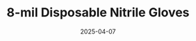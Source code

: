 ---
type: product
layout: product
date: 2025-04-07
sitemap:
  priority: 1
  changefreq: "weekly"

# SEO metadata
seoTitleSuffix: "Professional Mechanic Gloves near me"
seoDescription: >-
  Arizona mechanics choose 8-mil Nitrile Gloves: heavy-duty, FDA-certified protection in M-XXL sizes. Fast shipping, bulk savings for auto shops.

# Page content
title: "8-mil Disposable **Nitrile Gloves**"
subtitle: ""
titlePrefix: "Arizona’s Best Choice for"
description: >-
  8-mil Disposable Nitrile Gloves offer Arizona mechanics top-tier protection. Heavy-duty, textured grip, FDA-certified, in M-XXL sizes—perfect for auto shops at bulk value.

# benefitsContent
benefitsImages:
  - image: "/images/gloves/gallery-2.png"
    alt: "8-mil Nitrile Gloves for Arizona mechanics"
  - image: "/images/gloves/product-details.jpg"
    alt: "8-mil Nitrile Gloves for Arizona mechanics"

benefitsBlocks:
  - title: "Arizona Shop Cost Savings"
    text: >-
      Get these gloves at nearly half the market price—perfect for Arizona auto shops looking to save big. Bulk deals let mechanics replace gloves often without breaking the bank. From Phoenix to Tucson, this means better hygiene and safety on a budget. Keep your team protected without overspending, whether you’re a small garage or a busy dealership in Arizona.
  - title: "Durable Protection for Mechanics"
    text: >-
      With 8-mil thickness, these nitrile gloves resist punctures from sharp tools and parts. Arizona mechanics can handle oil, grease, and chemicals worry-free. Built tough for automotive work, they outlast thinner gloves in rugged conditions. Whether in Mesa or Flagstaff, you’ll trust these for daily tasks without constant tearing.
  - title: "Arizona Safety Compliance"
    text: >-
      FDA, ASTM, and CE certified, these gloves meet strict safety standards. Arizona service centers stay compliant while keeping hands safe from hazards. Ideal for shops needing reliable mechanic gear near me, they deliver peace of mind. Protect your crew in Scottsdale or Yuma with gloves you can count on every shift.
  - title: "Perfect Fit for Techs"
    text: >-
      Available in M, L, XL, and XXL, these gloves fit every mechanic just right. No more loose or tight gloves—safety and comfort come first. A proper fit boosts dexterity for detailed work in Tempe or Chandler shops. Get the size you need and tackle any job with confidence across the state.
  - title: "Comfort Without Allergies"
    text: >-
      Latex-free nitrile cuts allergy risks for Arizona workers. Ergonomic design reduces hand fatigue during long shifts in busy garages. Wear them all day in Glendale or Prescott without discomfort. These gloves keep your team focused and protected, no matter the task at hand.
  - title: "Full Dexterity in Arizona"
    text: >-
      Thick yet flexible, these gloves let Arizona mechanics handle small parts and fasteners easily. No restrictions—just smooth movement for precision jobs. From body shops in Tucson to service bays in Phoenix, they balance strength and control. Work smarter with gloves built for real automotive needs.
  - title: "Arizona Mechanic Toughness"
    text: >-
      Designed for heavy-duty use, these gloves stand up to Arizona’s toughest shop conditions. Puncture-resistant and oil-ready, they’re a mechanic’s best friend. Whether you’re in a Chandler dealership or a Mesa garage, they keep hands safe. Count on them for lasting protection every day.
  - title: "Fast Arizona Delivery"
    text: >-
      Need gloves quick? Fast shipping gets them to your Arizona shop in no time. Perfect for urgent restocks in Flagstaff or Scottsdale service centers. Stay stocked with bulk orders delivered when you need them. Keep your workflow smooth with reliable mechanic supplies near me.
  - title: "Eco-Friendly Shop Gear"
    text: >-
      Durable 8-mil nitrile means fewer glove changes, cutting waste in Arizona shops. A smart, green choice for mechanics who value efficiency and sustainability. Save money and resources in Tempe or Yuma while keeping performance high. Go eco-smart without losing protection.

# testimonials section
testimonials:
  title: ""
  items:
    - name: "Jake P."
      text: >-
        These gloves are killer for my Phoenix shop. The grip’s awesome, and they don’t rip on sharp stuff. I wear XL, and they fit perfect—super comfy all day. Used them for oil changes and brake jobs, no tears yet. Best deal I’ve found for tough gloves in Arizona!
    - name: "Maria T."
      text: >-
        In Tucson, these gloves save my hands. They’re thick, hold up to chemicals, and I can still grab small bolts easy. Got L size, fits snug, no allergies either. Way better than thin ones I used to tear through—solid pick for any Arizona mechanic.
    - name: "Sam R."
      text: >-
        My Mesa garage runs on these. They’re tough as nails, no punctures even on jagged metal. Medium fits me great, and they don’t slow me down on detailed work. Shipping to Arizona was fast—can’t beat the price for this quality!
    - name: "Tina G."
      text: >-
        Love these in Scottsdale. They’re strong, grip good, and keep oil off my hands all shift. XL size is spot-on, and no fatigue after hours of use. Bulk price is a steal—perfect for my busy shop. Arizona mechanics need these!
    - name: "Eddie M."
      text: >-
        These gloves rock in Chandler. Thick enough for tough jobs, but I can still feel what I’m doing. Large fits like a dream, and they don’t tear on engine parts. Fast delivery to Arizona keeps me stocked—great value for the money.
    - name: "Lori B."
      text: >-
        My Flagstaff crew swears by these. They’re sturdy, handle grease fine, and the XXL fits our big guy perfect. No rips during heavy repairs, and they’re comfy too. Best gloves we’ve used in Arizona—worth every penny!
    - name: "Carlos D."
      text: >-
        In Tempe, these gloves are a win. They don’t puncture, grip’s solid, and M size fits me just right. I’ve done full tear-downs without a snag. Cheap for how good they are—Arizona shops should grab these quick!
    - name: "Jess K."
      text: >-
        Perfect for my Yuma dealership. These gloves take on oil and sharp edges no problem. XL fits great, and they’re easy to move in. Bulk deal saves cash, and shipping to Arizona was fast. Top-notch for mechanic work!
    - name: "Mike H."
      text: >-
        In Glendale, these gloves keep up with me. They’re tough, don’t rip, and the grip helps with slippery tools. Large size is comfy, no sweat issues. Best bulk buy for Arizona mechanics—keeps my hands clean and safe!

# FAQ section
faq:
  titleColored: "F.A.Q."
  questions:
    - question: "How durable are these gloves for auto shops?"
      answer: >-
        These 8-mil nitrile gloves are built for Arizona mechanics—tough against punctures and chemicals. They handle sharp tools and oil in Phoenix or Mesa without tearing. Perfect for heavy-duty auto repair supplies near me, they last through rugged tasks.
    - question: "Do they meet Arizona safety rules?"
      answer: >-
        Yes, they’re FDA, ASTM, and CE certified—top-tier for Arizona shop compliance. Keep your team safe from hazards in Tucson or Scottsdale. These gloves are a trusted pick for mechanic safety products across the state.
    - question: "What sizes are available?"
      answer: >-
        They come in M, L, XL, and XXL—perfect fits for mechanics. No sloppy or tight gloves, just comfort and control for Chandler or Tempe jobs. Get the right size for every mechanic in your shop easily.
    - question: "Are they comfy for long shifts?"
      answer: >-
        Latex-free and ergonomic, they cut fatigue and allergies in Arizona garages. Wear them all day in Glendale or Yuma without issues. Mechanics stay focused with gloves that feel good from start to finish.
    - question: "Can Arizona mechanics move freely?"
      answer: >-
        Despite 8-mil thickness, they’re flexible for small parts and tools. Arizona techs in Flagstaff or Phoenix get full dexterity. Handle intricate repairs with gloves that don’t hold you back—pure shop-grade quality.
    - question: "How do they save Arizona shops money?"
      answer: >-
        Bulk prices are half the market rate—big savings for Arizona garages. Replace often without budget strain in Mesa or Tempe. Stock up cheap and keep your team protected with this cost-effective mechanic gear.
    - question: "How fast do they ship to Arizona?"
      answer: >-
        Fast shipping gets them to Arizona quick—ideal for urgent needs in Scottsdale or rural spots. No delays, just reliable restocks for your shop. Order now for auto shop supplies that arrive when you need them.
    - question: "Good for Arizona dealerships?"
      answer: >-
        Yep, they’re perfect for Arizona dealerships needing tough, compliant gloves. Handle oil and parts in Chandler or Tucson with ease. A top choice for service centers wanting pro-grade protection daily.
    - question: "Eco-friendly for Arizona use?"
      answer: >-
        Durable nitrile cuts glove waste in Arizona shops. Use fewer pairs and save resources in Prescott or Phoenix. A green, budget-smart option for mechanics who want quality and sustainability together.
---